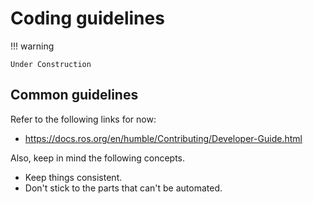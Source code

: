 # Coding guidelines

!!! warning

    Under Construction

## Common guidelines

Refer to the following links for now:

- <https://docs.ros.org/en/humble/Contributing/Developer-Guide.html>

Also, keep in mind the following concepts.

- Keep things consistent.
- Don't stick to the parts that can't be automated.
